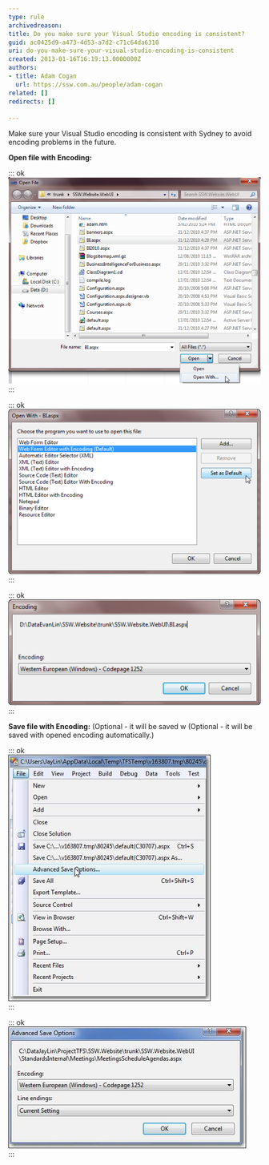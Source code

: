 ```yaml
---
type: rule
archivedreason: 
title: Do you make sure your Visual Studio encoding is consistent?
guid: ac0425d9-a473-4d53-a7d2-c71c64da6310
uri: do-you-make-sure-your-visual-studio-encoding-is-consistent
created: 2013-01-16T16:19:13.0000000Z
authors:
- title: Adam Cogan
  url: https://ssw.com.au/people/adam-cogan
related: []
redirects: []

---
```


Make sure your Visual Studio encoding is consistent with Sydney to avoid encoding problems in the future.

<!--endintro-->

**Open file with Encoding:**

::: ok  
![Figure: Use "Open With...&Figure: Use "Open With..." in Visual Studio to open the file](OpenFileWithOption.png)  
:::

::: ok  
![Figure: Set "... Editor with Encoding" as the Default Editor](OpenFileDialog.png)  
:::

::: ok  
![Figure: Make sure your encoding is consistent with Sydney](OpenFileEncoding.png)  
:::

**Save file with Encoding:** (Optional - it will be saved w (Optional - it will be saved with opened encoding automatically.)

::: ok  
![Figure: Open "Advance Save Options..." in Visual Studio before checking in](AdvancedSaveOptions.png)  
:::

::: ok  
![Figure: Make sure your setting is consistent with Sydney](AdvancedSaveOptionsEncoding.png)  
:::
